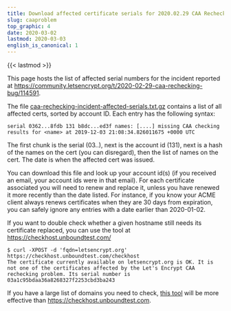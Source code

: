 ```yaml
---
title: Download affected certificate serials for 2020.02.29 CAA Rechecking Incident
slug: caaproblem
top_graphic: 4
date: 2020-03-02
lastmod: 2020-03-03
english_is_canonical: 1
---
```


{{< lastmod >}}

This page hosts the list of affected serial numbers for the incident reported at
https://community.letsencrypt.org/t/2020-02-29-caa-rechecking-bug/114591.

The file <a href="https://d4twhgtvn0ff5.cloudfront.net/caa-rechecking-incident-affected-serials.txt.gz">caa-rechecking-incident-affected-serials.txt.gz</a> contains a list of all
affected certs, sorted by account ID. Each entry has the following syntax:

```
serial 0362...8fdb 131 b8dc...ed3f names: [....] missing CAA checking results for <name> at 2019-12-03 21:08:34.826011675 +0000 UTC
```

The first chunk is the serial (03..), next is the account id (131), next is a
hash of the names on the cert (you can disregard), then the list of names on
the cert. The date is when the affected cert was issued.

You can download this file and look up your account id(s) (if you received an
email, your account ids were in that email). For each certificate
associated you will need to renew and replace it, unless you have renewed it
more recently than the date listed. For instance, if you know your ACME client
always renews certificates when they are 30 days from expiration, you can safely
ignore any entries with a date earlier than 2020-01-02.

If you want to double check whether a given hostname still
needs its certificate replaced, you can use the tool at
https://checkhost.unboundtest.com/

```
$ curl -XPOST -d 'fqdn=letsencrypt.org' https://checkhost.unboundtest.com/checkhost
The certificate currently available on letsencrypt.org is OK. It is not one of the certificates affected by the Let's Encrypt CAA rechecking problem. Its serial number is 03a1c95bdaa36a8268327f2253cbd3ba243
```

If you have a large list of domains you need to check, <a href="https://github.com/hannob/lecaa">this tool</a> will be more effective than <a href="https://checkhost.unboundtest.com">https://checkhost.unboundtest.com</a>.
